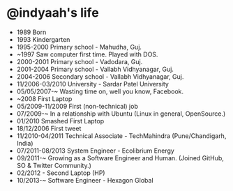 @indyaah's life
===============

- 1989 Born
- 1993 Kindergarten
- 1995-2000 Primary school - Mahudha, Guj.
- ~1997 Saw computer first time. Played with DOS.
- 2000-2001 Primary school - Vadodara, Guj.
- 2001-2004 Primary school - Vallabh Vidhyanagar, Guj.
- 2004-2006 Secondary school - Vallabh Vidhyanagar, Guj.
- 11/2006-03/2010 University - Sardar Patel University
- 05/05/2007-~ Wasting time on, well you know, Facebook.
- ~2008 First Laptop
- 05/2009-11/2009 First (non-technical) job
- 07/2009-~ In a relationship with Ubuntu (Linux in general, OpenSource.)
- 01/2010 Smashed First Laptop
- 18/12/2006 First tweet
- 11/2010-04/2011 Technical Associate - TechMahindra (Pune/Chandigarh, India)
- 07/2011-08/2013 System Engineer - Ecolibrium Energy
- 09/2011-~ Growing as a Software Engineer and Human. (Joined GitHub, SO & Twitter Community.)
- 02/2012 - Second Laptop (HP)
- 10/2013-~ Software Engineer - Hexagon Global
